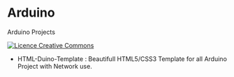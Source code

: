 # Arduino
Arduino Projects

<a rel="license" href="http://creativecommons.org/licenses/by-sa/4.0/">
<img alt="Licence Creative Commons" style="border-width:0" src="https://i.creativecommons.org/l/by-sa/4.0/88x31.png" />
</a>

- HTML-Duino-Template : Beautifull HTML5/CSS3 Template for all Arduino Project with Network use.
